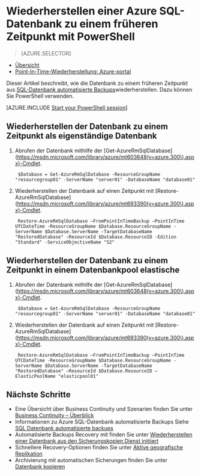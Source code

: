 <properties
    pageTitle="Wiederherstellen einer Azure SQL-Datenbank zu einem früheren Zeitpunkt in Zeit (PowerShell) | Microsoft Azure"
    description="Wiederherstellen einer Azure SQL-Datenbank zu einem früheren Zeitpunkt in Zeit"
    services="sql-database"
    documentationCenter=""
    authors="stevestein"
    manager="jhubbard"
    editor=""/>

<tags
    ms.service="sql-database"
    ms.devlang="NA"
    ms.topic="article"
    ms.tgt_pltfrm="powershell"
    ms.workload="NA"
    ms.date="07/17/2016"
    ms.author="sstein"/>

# <a name="restore-an-azure-sql-database-to-a-previous-point-in-time-with-powershell"></a>Wiederherstellen einer Azure SQL-Datenbank zu einem früheren Zeitpunkt mit PowerShell

> [AZURE.SELECTOR]
- [Übersicht](sql-database-recovery-using-backups.md)
- [Point-In-Time-Wiederherstellung: Azure-portal](sql-database-point-in-time-restore-portal.md)

Dieser Artikel beschreibt, wie die Datenbank zu einem früheren Zeitpunkt aus [SQL-Datenbank automatisierte Backups](sql-database-automated-backups.md)wiederherstellen. Dazu können Sie PowerShell verwenden.

[AZURE.INCLUDE [Start your PowerShell session](../../includes/sql-database-powershell.md)]

## <a name="restore-your-database-to-a-point-in-time-as-a-standalone-database"></a>Wiederherstellen der Datenbank zu einem Zeitpunkt als eigenständige Datenbank

1. Abrufen der Datenbank mithilfe der [Get-AzureRmSqlDatabase] (https://msdn.microsoft.com/library/azure/mt603648(v=azure.300\).aspx)-Cmdlet.

        $Database = Get-AzureRmSqlDatabase -ResourceGroupName "resourcegroup01" -ServerName "server01" -DatabaseName "database01"

2. Wiederherstellen der Datenbank auf einen Zeitpunkt mit [Restore-AzureRmSqlDatabase] (https://msdn.microsoft.com/library/azure/mt693390(v=azure.300\).aspx)-Cmdlet.

        Restore-AzureRmSqlDatabase –FromPointInTimeBackup –PointInTime UTCDateTime -ResourceGroupName $Database.ResourceGroupName -ServerName $Database.ServerName -TargetDatabaseName "RestoredDatabase" –ResourceId $Database.ResourceID -Edition "Standard" -ServiceObjectiveName "S2"


## <a name="restore-your-database-to-a-point-in-time-into-an-elastic-database-pool"></a>Wiederherstellen der Datenbank zu einem Zeitpunkt in einem Datenbankpool elastische

1. Abrufen der Datenbank mithilfe der [Get-AzureRmSqlDatabase] (https://msdn.microsoft.com/library/azure/mt603648(v=azure.300\).aspx)-Cmdlet.

        $Database = Get-AzureRmSqlDatabase -ResourceGroupName "resourcegroup01" -ServerName "server01" -DatabaseName "database01"

2. Wiederherstellen der Datenbank auf einen Zeitpunkt mit [Restore-AzureRmSqlDatabase] (https://msdn.microsoft.com/library/azure/mt693390(v=azure.300\).aspx)-Cmdlet.

        Restore-AzureRmSqlDatabase –FromPointInTimeBackup –PointInTime UTCDateTime -ResourceGroupName $Database.ResourceGroupName -ServerName $Database.ServerName -TargetDatabaseName "RestoredDatabase" –ResourceId $Database.ResourceID –ElasticPoolName "elasticpool01"


## <a name="next-steps"></a>Nächste Schritte

- Eine Übersicht über Business Continuity und Szenarien finden Sie unter [Business Continuity – Überblick](sql-database-business-continuity.md)
- Informationen zu Azure SQL-Datenbank automatisierte Backups Siehe [SQL Datenbank automatisierte backups](sql-database-automated-backups.md)
- Automatisierte Backups Recovery mit finden Sie unter [Wiederherstellen einer Datenbank aus den Sicherungskopien Dienst initiiert](sql-database-recovery-using-backups.md)
- Schnellere Recovery-Optionen finden Sie unter [Aktive geografische Replikation](sql-database-geo-replication-overview.md)  
- Archivierung mit automatischen Sicherungen finden Sie unter [Datenbank kopieren](sql-database-copy.md)
